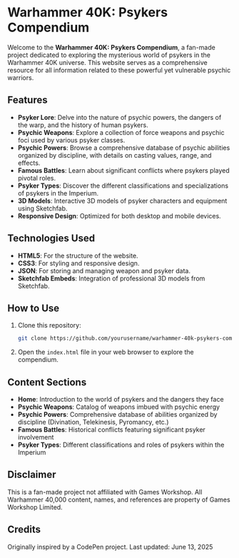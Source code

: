 # Warhammer 40K: Psykers Compendium

Welcome to the **Warhammer 40K: Psykers Compendium**, a fan-made project dedicated to exploring the mysterious world of psykers in the Warhammer 40K universe. This website serves as a comprehensive resource for all information related to these powerful yet vulnerable psychic warriors.

## Features

- **Psyker Lore**: Delve into the nature of psychic powers, the dangers of the warp, and the history of human psykers.
- **Psychic Weapons**: Explore a collection of force weapons and psychic foci used by various psyker classes.
- **Psychic Powers**: Browse a comprehensive database of psychic abilities organized by discipline, with details on casting values, range, and effects.
- **Famous Battles**: Learn about significant conflicts where psykers played pivotal roles.
- **Psyker Types**: Discover the different classifications and specializations of psykers in the Imperium.
- **3D Models**: Interactive 3D models of psyker characters and equipment using Sketchfab.
- **Responsive Design**: Optimized for both desktop and mobile devices.

## Technologies Used

- **HTML5**: For the structure of the website.
- **CSS3**: For styling and responsive design.
- **JSON**: For storing and managing weapon and psyker data.
- **Sketchfab Embeds**: Integration of professional 3D models from Sketchfab.

## How to Use

1. Clone this repository:

   ```bash
   git clone https://github.com/yourusername/warhammer-40k-psykers-compendium.git
   ```

2. Open the `index.html` file in your web browser to explore the compendium.

## Content Sections

- **Home**: Introduction to the world of psykers and the dangers they face
- **Psychic Weapons**: Catalog of weapons imbued with psychic energy
- **Psychic Powers**: Comprehensive database of abilities organized by discipline (Divination, Telekinesis, Pyromancy, etc.)
- **Famous Battles**: Historical conflicts featuring significant psyker involvement
- **Psyker Types**: Different classifications and roles of psykers within the Imperium

## Disclaimer

This is a fan-made project not affiliated with Games Workshop. All Warhammer 40,000 content, names, and references are property of Games Workshop Limited.

## Credits

Originally inspired by a CodePen project.
Last updated: June 13, 2025

